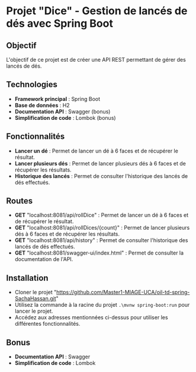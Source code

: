 # Projet "Dice" - Gestion de lancés de dés avec Spring Boot

## Objectif
L'objectif de ce projet est de créer une API REST permettant de gérer des lancés de dés.

## Technologies
- **Framework principal** : Spring Boot
- **Base de données** : H2
- **Documentation API** : Swagger (bonus)
- **Simplification de code** : Lombok (bonus)

## Fonctionnalités
- **Lancer un dé** : Permet de lancer un dé à 6 faces et de récupérer le résultat.
- **Lancer plusieurs dés** : Permet de lancer plusieurs dés à 6 faces et de récupérer les résultats.
- **Historique des lancés** : Permet de consulter l'historique des lancés de dés effectués.

## Routes
- **GET** "localhost:8081/api/rollDice" : Permet de lancer un dé à 6 faces et de récupérer le résultat.
- **GET** "localhost:8081/api/rollDices/{count}" : Permet de lancer plusieurs dés à 6 faces et de récupérer les résultats.
- **GET** "localhost:8081/api/history" : Permet de consulter l'historique des lancés de dés effectués.
- **GET** "localhost:8081/swagger-ui/index.html" : Permet de consulter la documentation de l'API.
## Installation
- Cloner le projet "https://github.com/Master1-MIAGE-UCA/oil-td-spring-SachaHassan.git"
- Utilisez la commande à la racine du projet `.\mvnw spring-boot:run` pour lancer le projet.
- Accédez aux adresses mentionnées ci-dessus pour utiliser les différentes fonctionnalités.

## Bonus
- **Documentation API** : Swagger
- **Simplification de code** : Lombok